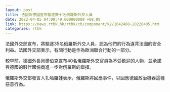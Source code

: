 ```yaml
---
layout: post
title: 法國及德國宣布驅逐數十名俄羅斯外交人員
date: 2022-04-05 04:00:49.000000000 +08:00
link: https://news.rthk.hk/rthk/ch/component/k2/1642480-20220405.htm
categories: rthk
---
```


法國外交部宣布，將驅逐35名俄羅斯外交人員，認為他們的行為違背法國的安全利益。法國外交部表示，有關行動是作為歐洲聯合行動的一部分。

較早前，德國外長貝爾伯克宣布40名俄羅斯外交官員為不受歡迎的人物，並承諾與德國的夥伴國協商進一步對俄羅斯的舉措。

俄羅斯外交部發言人扎哈羅娃表示，俄羅斯將回應事件，以回應德國政治機器這種惡意行為。
